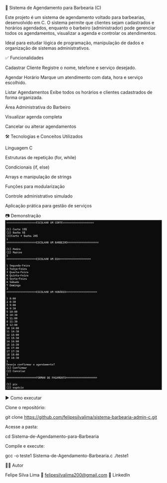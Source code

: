 💈 Sistema de Agendamento para Barbearia (C)

Este projeto é um sistema de agendamento voltado para barbearias, desenvolvido em C.
O sistema permite que clientes sejam cadastrados e horários agendados, enquanto o barbeiro (administrador) pode gerenciar todos os agendamentos, visualizar a agenda e controlar os atendimentos.

Ideal para estudar lógica de programação, manipulação de dados e organização de sistemas administrativos.

✅ Funcionalidades

Cadastrar Cliente
Registre o nome, telefone e serviço desejado.

Agendar Horário
Marque um atendimento com data, hora e serviço escolhido.

Listar Agendamentos
Exibe todos os horários e clientes cadastrados de forma organizada.

Área Administrativa do Barbeiro

Visualizar agenda completa

Cancelar ou alterar agendamentos

🛠️ Tecnologias e Conceitos Utilizados

Linguagem C

Estruturas de repetição (for, while)

Condicionais (if, else)

Arrays e manipulação de strings

Funções para modularização

Controle administrativo simulado

Aplicação prática para gestão de serviços

📷 Demonstração
![Exemplo de tela](docs/Screenshot_barbearia.png)


▶️ Como executar

Clone o repositório:

git clone https://github.com/felipesilvalima/sistema-barbearia-admin-c.git


Acesse a pasta:

cd Sistema-de-Agendamento-para-Barbearia

Compile e execute:

gcc -o  teste1 Sistema-de-Agendamento-Barbearia.c
./teste1

👨‍💻 Autor

Felipe Silva Lima
📧 felipesilvalima200@gmail.com
🔗 LinkedIn

